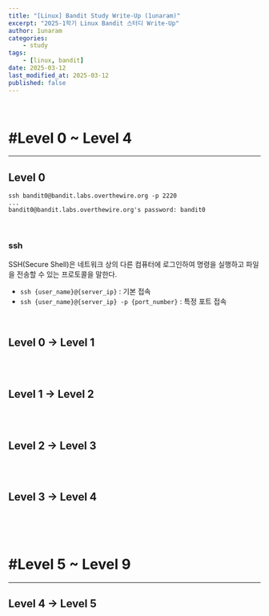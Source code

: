 ```yaml
---
title: "[Linux] Bandit Study Write-Up (1unaram)"
excerpt: "2025-1학기 Linux Bandit 스터디 Write-Up"
author: 1unaram
categories:
    - study
tags:
    - [linux, bandit]
date: 2025-03-12
last_modified_at: 2025-03-12
published: false
---
```


<br>

# #Level 0 ~ Level 4

---

## Level 0

```shell
ssh bandit0@bandit.labs.overthewire.org -p 2220
...
bandit0@bandit.labs.overthewire.org's password: bandit0
```

<br>

### ssh

SSH(Secure Shell)은 네트워크 상의 다른 컴퓨터에 로그인하여 명령을 실행하고 파일을 전송할 수 있는 프로토콜을 말한다.

-   `ssh {user_name}@{server_ip}` : 기본 접속
-   `ssh {user_name}@{server_ip} -p {port_number}` : 특정 포트 접속

<br>

## Level 0 -> Level 1

```shell

```

<br>

## Level 1 -> Level 2

```shell

```

<br>

## Level 2 -> Level 3

```shell

```

<br>

## Level 3 -> Level 4

```shell

```

<br>

<br>

# #Level 5 ~ Level 9

---

## Level 4 -> Level 5

```shell

```
